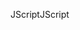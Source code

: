 <span data-ttu-id="969d6-101">JScript</span><span class="sxs-lookup"><span data-stu-id="969d6-101">JScript</span></span>